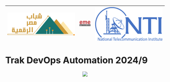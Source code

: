 | ![Image 1](1.svg) | ![Image 2](2.png) | ![Image 3](3.svg) |
|--------------------------------------|--------------------------------------|--------------------------------------|

# Trak DevOps Automation **2024/9**

<p align="center">
  <a href="https://skillicons.dev">
    <img src="https://skillicons.dev/icons?i=linux,docker,kubernetes,bash,ansible,vscode" />
  </a>
</p>
